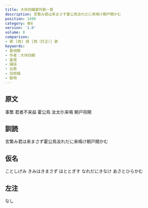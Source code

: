 ```yaml
---
title: 大伴四縄宴吟歌一首
description: 言繁み君は来まさず霍公鳥汝れだに来鳴け朝戸開かむ
position: 1499
category: 巻8
version: '1.0'
volume: 8
comparison:
- 歌 [西] 謌 [西（訂正）] 歌
keywords:
- 夏相聞
- 作者：大伴四綱
- 宴席
- 誦詠
- 女歌
- 尫柜蹋
- 動物
---
```


## 原文

事繁 君者不来益 霍公鳥 汝太尓来鳴 朝戸将開

## 訓読

言繁み君は来まさず霍公鳥汝れだに来鳴け朝戸開かむ

## 仮名

ことしげみ きみはきまさず ほととぎす なれだにきなけ あさとひらかむ

## 左注

なし
